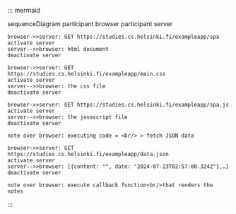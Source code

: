 ::: mermaid

sequenceDiagram
    participant browser
    participant server

    browser->>server: GET https://studies.cs.helsinki.fi/exampleapp/spa
    activate server
    server-->>browser: html document
    deactivate server

    browser->>server: GET https://studies.cs.helsinki.fi/exampleapp/main.css
    activate server
    server-->>browser: the css file
    deactivate server

    browser->>server: GET https://studies.cs.helsinki.fi/exampleapp/spa.js
    activate server
    server-->>browser: the javascript file
    deactivate server

    note over browser: executing code = <br/> > fetch JSON data

    browser->>server: GET https://studies.cs.helsinki.fi/exampleapp/data.json
    activate server
    server-->>browser: [{content: "", date: "2024-07-23T02:57:00.324Z"},…]
    deactivate server

    note over browser: execute callback function<br/>that renders the notes

:::